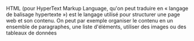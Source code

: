 HTML (pour HyperText Markup Language, qu'on peut traduire en « langage de balisage hypertexte ») est le langage utilisé pour structurer une page web et son contenu. On peut par exemple organiser le contenu en un ensemble de paragraphes, une liste d'éléments, utiliser des images ou des tableaux de données
